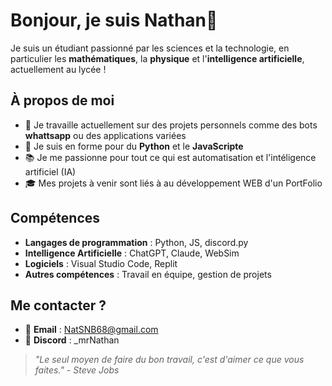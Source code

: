 # Bonjour, je suis Nathan👋
Je suis un étudiant passionné par les sciences et la technologie, en particulier les **mathématiques**, la **physique** et l'**intelligence artificielle**, actuellement au lycée !

## À propos de moi
- 🔭 Je travaille actuellement sur des projets personnels comme des bots **whattsapp** ou des applications variées 
- 🌱 Je suis en forme pour du **Python** et le **JavaScripte**
- 📚 Je me passionne pour tout ce qui est automatisation et l'intéligence artificiel (IA) 
- 🎓 Mes projets à venir sont liés à au développement WEB d'un PortFolio

## Compétences
- **Langages de programmation** : Python, JS, discord.py
- **Intelligence Artificielle** : ChatGPT, Claude, WebSim
- **Logiciels** : Visual Studio Code, Replit
- **Autres compétences** : Travail en équipe, gestion de projets

## Me contacter ?

- 📧 **Email** : NatSNB68@gmail.com
- 💬 **Discord** : _mrNathan

> *"Le seul moyen de faire du bon travail, c'est d'aimer ce que vous faites." - Steve Jobs*

